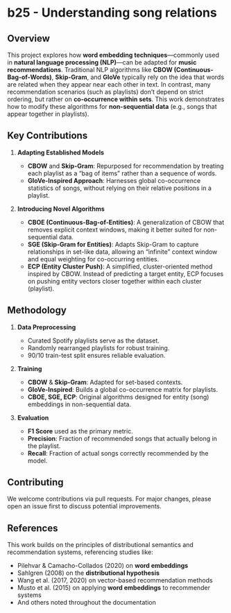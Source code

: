 # b25 - Understanding song relations
## Overview
This project explores how **word embedding techniques**—commonly used in **natural language processing (NLP)**—can be adapted for **music recommendations**. Traditional NLP algorithms like **CBOW (Continuous-Bag-of-Words)**, **Skip-Gram**, and **GloVe** typically rely on the idea that words are related when they appear near each other in text. In contrast, many recommendation scenarios (such as playlists) don’t depend on strict ordering, but rather on **co-occurrence within sets**. This work demonstrates how to modify these algorithms for **non-sequential data** (e.g., songs that appear together in playlists).


## Key Contributions
1. **Adapting Established Models**  
   - **CBOW** and **Skip-Gram**: Repurposed for recommendation by treating each playlist as a “bag of items” rather than a sequence of words.
   - **GloVe-Inspired Approach**: Harnesses global co-occurrence statistics of songs, without relying on their relative positions in a playlist.

2. **Introducing Novel Algorithms**  
   - **CBOE (Continuous-Bag-of-Entities)**: A generalization of CBOW that removes explicit context windows, making it better suited for non-sequential data.  
   - **SGE (Skip-Gram for Entities)**: Adapts Skip-Gram to capture relationships in set-like data, allowing an “infinite” context window and equal weighting for co-occurring entities.  
   - **ECP (Entity Cluster Push)**: A simplified, cluster-oriented method inspired by CBOW. Instead of predicting a target entity, ECP focuses on pushing entity vectors closer together within each cluster (playlist).

## Methodology
1. **Data Preprocessing**  
   - Curated Spotify playlists serve as the dataset.  
   - Randomly rearranged playlists for robust training.  
   - 90/10 train-test split ensures reliable evaluation.

2. **Training**  
   - **CBOW** & **Skip-Gram**: Adapted for set-based contexts.  
   - **GloVe-Inspired**: Builds a global co-occurrence matrix for playlists.  
   - **CBOE, SGE, ECP**: Original algorithms designed for entity (song) embeddings in non-sequential data.

3. **Evaluation**  
   - **F1 Score** used as the primary metric.  
   - **Precision**: Fraction of recommended songs that actually belong in the playlist.  
   - **Recall**: Fraction of actual songs correctly recommended by the model.

## Contributing
We welcome contributions via pull requests. For major changes, please open an issue first to discuss potential improvements.

## References
This work builds on the principles of distributional semantics and recommendation systems, referencing studies like:
- Pilehvar & Camacho-Collados (2020) on **word embeddings**  
- Sahlgren (2008) on the **distributional hypothesis**  
- Wang et al. (2017, 2020) on vector-based recommendation methods  
- Musto et al. (2015) on applying **word embeddings** to recommender systems  
- And others noted throughout the documentation